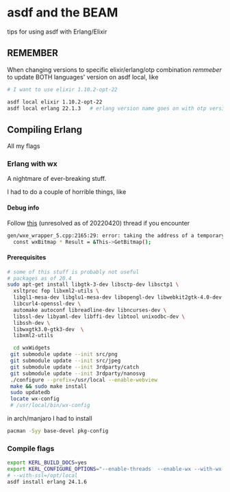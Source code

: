 # asdf and the BEAM

tips for using asdf with Erlang/Elixir

## REMEMBER

When changing versions to specific elixir/erlang/otp combination *remmeber* to update BOTH languages' version on asdf local, like

``` bash
# I want to use elixir 1.10.2-opt-22

asdf local elixir 1.10.2-opt-22
asdf local erlang 22.1.3   # erlang version name goes on with otp version
```

## Compiling Erlang

All my flags

### Erlang with wx

A nightmare of ever-breaking stuff.

I had to do a couple  of horrible things, like

#### Debug info

Follow [this](https://github.com/erlang/otp/issues/5893) (unresolved as of 20220420) thread if you encounter

``` bash
gen/wxe_wrapper_5.cpp:2165:29: error: taking the address of a temporary object of type 'wxBitmap' [-Waddress-of-temporary]
  const wxBitmap * Result = &This->GetBitmap();
```

#### Prerequisites

``` bash
# some of this stuff is probably not useful
# packages as of 20.4
sudo apt-get install libgtk-3-dev libsctp-dev libsctp1 \
  xsltproc fop libxml2-utils \
  libgl1-mesa-dev libglu1-mesa-dev libopengl-dev libwebkit2gtk-4.0-dev \
  libcurl4-openssl-dev \
  automake autoconf libreadline-dev libncurses-dev \
  libssl-dev libyaml-dev libffi-dev libtool unixodbc-dev \
  libssh-dev \
  libwxgtk3.0-gtk3-dev  \
  libxml2-utils
```

``` bash
  cd wxWidgets
 git submodule update --init src/png
 git submodule update --init src/jpeg
 git submodule update --init 3rdparty/catch
 git submodule update --init 3rdparty/nanosvg
 ./configure --prefix=/usr/local --enable-webview 
 make && sudo make install
 sudo updatedb
 locate wx-config
 # /usr/local/bin/wx-config
```

in arch/manjaro I had to install

``` bash
pacman -Syy base-devel pkg-config
```

### Compile flags

``` bash
export KERL_BUILD_DOCS=yes
export KERL_CONFIGURE_OPTIONS="--enable-threads  --enable-wx --with-wx-config=/usr/local/bin/wx-config --enable-sctp --enable-smp-support"
# --with-ssl=/opt/local
asdf install erlang 24.1.6
```
